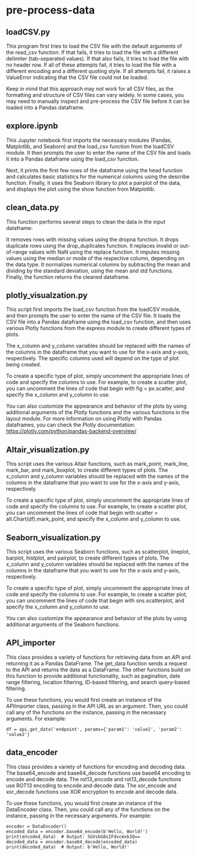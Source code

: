 # pre-process-data

## loadCSV.py
This program first tries to load the CSV file with the default arguments of the read_csv function. If that fails, it tries to load the file with a different delimiter (tab-separated values). If that also fails, it tries to load the file with no header row. If all of these attempts fail, it tries to load the file with a different encoding and a different quoting style. If all attempts fail, it raises a ValueError indicating that the CSV file could not be loaded.

Keep in mind that this approach may not work for all CSV files, as the formatting and structure of CSV files can vary widely. In some cases, you may need to manually inspect and pre-process the CSV file before it can be loaded into a Pandas dataframe.<br>

## explore.ipynb
This Jupyter notebook first imports the necessary modules (Pandas, Matplotlib, and Seaborn) and the load_csv function from the loadCSV module. It then prompts the user to enter the name of the CSV file and loads it into a Pandas dataframe using the load_csv function.

Next, it prints the first few rows of the dataframe using the head function and calculates basic statistics for the numerical columns using the describe function. Finally, it uses the Seaborn library to plot a pairplot of the data, and displays the plot using the show function from Matplotlib.

## clean_data.py
This function performs several steps to clean the data in the input dataframe:

It removes rows with missing values using the dropna function.
It drops duplicate rows using the drop_duplicates function.
It replaces invalid or out-of-range values with NaN using the replace function.
It imputes missing values using the median or mode of the respective column, depending on the data type.
It normalizes numerical columns by subtracting the mean and dividing by the standard deviation, using the mean and std functions.
Finally, the function returns the cleaned dataframe.
## plotly_visualzation.py
This script first imports the load_csv function from the loadCSV module, and then prompts the user to enter the name of the CSV file. It loads the CSV file into a Pandas dataframe using the load_csv function, and then uses various Plotly functions from the express module to create different types of plots.

The x_column and y_column variables should be replaced with the names of the columns in the dataframe that you want to use for the x-axis and y-axis, respectively. The specific columns used will depend on the type of plot being created.

To create a specific type of plot, simply uncomment the appropriate lines of code and specify the columns to use. For example, to create a scatter plot, you can uncomment the lines of code that begin with fig = px.scatter, and specify the x_column and y_column to use.

You can also customize the appearance and behavior of the plots by using additional arguments of the Plotly functions and the various functions in the layout module. For more information on using Plotly with Pandas dataframes, you can check the Plotly documentation: https://plotly.com/python/pandas-backend-overview/

## Altair_visualization.py
This script uses the various Altair functions, such as mark_point, mark_line, mark_bar, and mark_boxplot, to create different types of plots. The x_column and y_column variables should be replaced with the names of the columns in the dataframe that you want to use for the x-axis and y-axis, respectively.

To create a specific type of plot, simply uncomment the appropriate lines of code and specify the columns to use. For example, to create a scatter plot, you can uncomment the lines of code that begin with scatter = alt.Chart(df).mark_point, and specify the x_column and y_column to use.

## Seaborn_visualization.py
This script uses the various Seaborn functions, such as scatterplot, lineplot, barplot, histplot, and pairplot, to create different types of plots. The x_column and y_column variables should be replaced with the names of the columns in the dataframe that you want to use for the x-axis and y-axis, respectively.

To create a specific type of plot, simply uncomment the appropriate lines of code and specify the columns to use. For example, to create a scatter plot, you can uncomment the lines of code that begin with sns.scatterplot, and specify the x_column and y_column to use.

You can also customize the appearance and behavior of the plots by using additional arguments of the Seaborn functions.

## API_importer
This class provides a variety of functions for retrieving data from an API and returning it as a Pandas DataFrame. The get_data function sends a request to the API and returns the data as a DataFrame. The other functions build on this function to provide additional functionality, such as pagination, date range filtering, location filtering, ID-based filtering, and search query-based filtering.

To use these functions, you would first create an instance of the APIImporter class, passing in the API URL as an argument. Then, you could call any of the functions on the instance, passing in the necessary arguments. For example:
~~~ api = APIImporter('https://my-api.com')
df = api.get_data('endpoint', params={'param1': 'value1', 'param2': 'value2'}
~~~

## data_encoder
This class provides a variety of functions for encoding and decoding data. The base64_encode and base64_decode functions use base64 encoding to encode and decode data. The rot13_encode and rot13_decode functions use ROT13 encoding to encode and decode data. The xor_encode and xor_decode functions use XOR encryption to encode and decode data.

To use these functions, you would first create an instance of the DataEncoder class. Then, you could call any of the functions on the instance, passing in the necessary arguments. For example:

~~~
encoder = DataEncoder()
encoded_data = encoder.base64_encode(b'Hello, World!')
print(encoded_data)  # Output: SGVsbG8sIFdvcmxkIQ==
decoded_data = encoder.base64_decode(encoded_data)
print(decoded_data)  # Output: b'Hello, World!'
~~~

